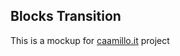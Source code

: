 ## Blocks Transition
This is a mockup for [caamillo.it](https://github.com/caamillo/caamillo.it) project